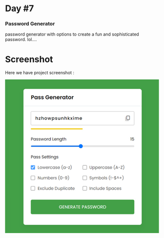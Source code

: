 # Day #7

### Password Generator
password generator with options to create a fun and sophisticated password. lol....

# Screenshot
Here we have project screenshot :

![screenshot](screenshot.jpg)